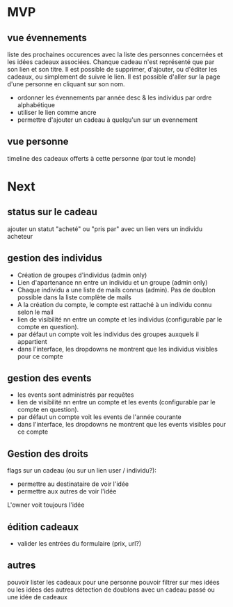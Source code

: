 # MVP

## vue évennements
liste des prochaines occurences avec la liste des personnes concernées et les idées cadeaux associées. Chanque cadeau n'est représenté que par son lien et son titre. Il est possible de supprimer, d'ajouter, ou d'éditer les cadeaux, ou simplement de suivre le lien. Il est possible d'aller sur la page d'une personne en cliquant sur son nom.

- ordonner les évennements par année desc & les individus par ordre alphabétique
- utiliser le lien comme ancre
- permettre d'ajouter un cadeau à quelqu'un sur un evennement

## vue personne
timeline des cadeaux offerts à cette personne (par tout le monde)

# Next

## status sur le cadeau
ajouter un statut "acheté" ou "pris par" avec un lien vers un individu acheteur

## gestion des individus
- Création de groupes d'individus (admin only)
- Lien d'apartenance nn entre un individu et un groupe (admin only)
- Chaque individu a une liste de mails connus (admin). Pas de doublon possible dans la liste complète de mails
- A la création du compte, le compte est rattaché à un individu connu selon le mail
- lien de visibilité nn entre un compte et les individus (configurable par le compte en question).
- par défaut un compte voit les individus des groupes auxquels il appartient
- dans l'interface, les dropdowns ne montrent que les individus visibles pour ce compte

## gestion des events
- les events sont administrés par requêtes
- lien de visibilité nn entre un compte et les events (configurable par le compte en question).
- par défaut un compte voit les events de l'année courante
- dans l'interface, les dropdowns ne montrent que les events visibles pour ce compte

## Gestion des droits
flags sur un cadeau (ou sur un lien user / individu?):
- permettre au destinataire de voir l'idée
- permettre aux autres de voir l'idée

L'owner voit toujours l'idée

## édition cadeaux
- valider les entrées du formulaire (prix, url?)

## autres
pouvoir lister les cadeaux pour une personne
pouvoir filtrer sur mes idées ou les idées des autres
détection de doublons avec un cadeau passé ou une idée de cadeaux
